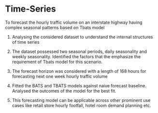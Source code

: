 # Time-Series
To forecast the hourly traffic volume on an interstate highway having complex seasonal patterns based on Tbats model

1) Analysing the considered dataset to understand the internal structures of time series

2) The dataset possessed two seasonal periods, daily seasonality and weekly seasonality. Identified the factors that the emphasize the requirement of Tbats model for this scenario.

3) The forecast horizon was considered with a length of 168 hours for forecasting next one week hourly traffic volume

4) Fitted the BATS and TBATS models against naive forecast baseline. Analysed the outcomes of the model for the best fit. 

5) This forecasting model can be applicable across other prominent use cases like retail store hourly footfall, hotel room demand planning etc.
